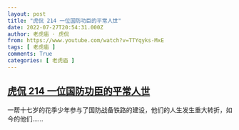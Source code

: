 ```yaml
---
layout: post
title: "虎侃 214 一位国防功臣的平常人世"
date: 2022-07-27T20:54:31.000Z
author: 老虎庙 · 虎侃
from: https://www.youtube.com/watch?v=TTYqyks-MxE
tags: [ 老虎庙 ]
comments: True
categories: [ 老虎庙 ]
---
```

<!--1658955271000-->
[虎侃 214 一位国防功臣的平常人世](https://www.youtube.com/watch?v=TTYqyks-MxE)
------

<div>
一帮十七岁的花季少年参与了国防战备铁路的建设，他们的人生发生重大转折，如今的他们……
</div>
